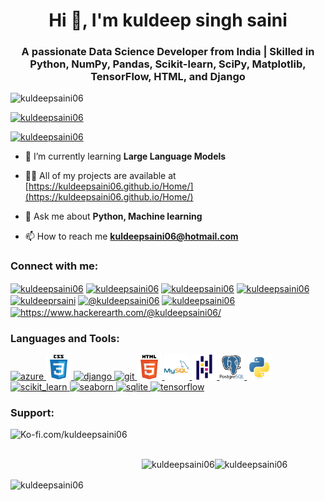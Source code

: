 <h1 align="center">Hi 👋, I'm kuldeep singh saini</h1>
<h3 align="center">A passionate Data Science Developer from India | Skilled in Python, NumPy, Pandas, Scikit-learn, SciPy, Matplotlib, TensorFlow, HTML, and Django</h3>

<p align="left"> <img src="https://komarev.com/ghpvc/?username=kuldeepsaini06&label=Profile%20views&color=0e75b6&style=flat" alt="kuldeepsaini06" /> </p>

<p align="left"> <a href="https://github.com/ryo-ma/github-profile-trophy"><img src="https://github-profile-trophy.vercel.app/?username=kuldeepsaini06" alt="kuldeepsaini06" /></a> </p>

<p align="left"> <a href="https://twitter.com/kuldeepsaini06" target="blank"><img src="https://img.shields.io/twitter/follow/kuldeepsaini06?logo=twitter&style=for-the-badge" alt="kuldeepsaini06" /></a> </p>

- 🌱 I’m currently learning **Large Language Models**

- 👨‍💻 All of my projects are available at [https://kuldeepsaini06.github.io/Home/](https://kuldeepsaini06.github.io/Home/)

- 💬 Ask me about **Python, Machine learning**

- 📫 How to reach me **kuldeepsaini06@hotmail.com**

<h3 align="left">Connect with me:</h3>
<p align="left">
<a href="https://twitter.com/kuldeepsaini06" target="blank"><img align="center" src="https://raw.githubusercontent.com/rahuldkjain/github-profile-readme-generator/master/src/images/icons/Social/twitter.svg" alt="kuldeepsaini06" height="30" width="40" /></a>
<a href="https://linkedin.com/in/kuldeepsaini06" target="blank"><img align="center" src="https://raw.githubusercontent.com/rahuldkjain/github-profile-readme-generator/master/src/images/icons/Social/linked-in-alt.svg" alt="kuldeepsaini06" height="30" width="40" /></a>
<a href="https://kaggle.com/kuldeepsaini06" target="blank"><img align="center" src="https://raw.githubusercontent.com/rahuldkjain/github-profile-readme-generator/master/src/images/icons/Social/kaggle.svg" alt="kuldeepsaini06" height="30" width="40" /></a>
<a href="https://fb.com/kuldeepsaini06" target="blank"><img align="center" src="https://raw.githubusercontent.com/rahuldkjain/github-profile-readme-generator/master/src/images/icons/Social/facebook.svg" alt="kuldeepsaini06" height="30" width="40" /></a>
<a href="https://instagram.com/kuldeeprsaini" target="blank"><img align="center" src="https://raw.githubusercontent.com/rahuldkjain/github-profile-readme-generator/master/src/images/icons/Social/instagram.svg" alt="kuldeeprsaini" height="30" width="40" /></a>
<a href="https://medium.com/@kuldeepsaini06" target="blank"><img align="center" src="https://raw.githubusercontent.com/rahuldkjain/github-profile-readme-generator/master/src/images/icons/Social/medium.svg" alt="@kuldeepsaini06" height="30" width="40" /></a>
<a href="https://www.hackerrank.com/kuldeepsaini06" target="blank"><img align="center" src="https://raw.githubusercontent.com/rahuldkjain/github-profile-readme-generator/master/src/images/icons/Social/hackerrank.svg" alt="kuldeepsaini06" height="30" width="40" /></a>
<a href="https://www.hackerearth.com/https://www.hackerearth.com/@kuldeepsaini06/" target="blank"><img align="center" src="https://raw.githubusercontent.com/rahuldkjain/github-profile-readme-generator/master/src/images/icons/Social/hackerearth.svg" alt="https://www.hackerearth.com/@kuldeepsaini06/" height="30" width="40" /></a>
</p>

<h3 align="left">Languages and Tools:</h3>
<p align="left"> <a href="https://azure.microsoft.com/en-in/" target="_blank" rel="noreferrer"> <img src="https://www.vectorlogo.zone/logos/microsoft_azure/microsoft_azure-icon.svg" alt="azure" width="40" height="40"/> </a> <a href="https://www.w3schools.com/css/" target="_blank" rel="noreferrer"> <img src="https://raw.githubusercontent.com/devicons/devicon/master/icons/css3/css3-original-wordmark.svg" alt="css3" width="40" height="40"/> </a> <a href="https://www.djangoproject.com/" target="_blank" rel="noreferrer"> <img src="https://cdn.worldvectorlogo.com/logos/django.svg" alt="django" width="40" height="40"/> </a> <a href="https://git-scm.com/" target="_blank" rel="noreferrer"> <img src="https://www.vectorlogo.zone/logos/git-scm/git-scm-icon.svg" alt="git" width="40" height="40"/> </a> <a href="https://www.w3.org/html/" target="_blank" rel="noreferrer"> <img src="https://raw.githubusercontent.com/devicons/devicon/master/icons/html5/html5-original-wordmark.svg" alt="html5" width="40" height="40"/> </a> <a href="https://www.mysql.com/" target="_blank" rel="noreferrer"> <img src="https://raw.githubusercontent.com/devicons/devicon/master/icons/mysql/mysql-original-wordmark.svg" alt="mysql" width="40" height="40"/> </a> <a href="https://pandas.pydata.org/" target="_blank" rel="noreferrer"> <img src="https://raw.githubusercontent.com/devicons/devicon/2ae2a900d2f041da66e950e4d48052658d850630/icons/pandas/pandas-original.svg" alt="pandas" width="40" height="40"/> </a> <a href="https://www.postgresql.org" target="_blank" rel="noreferrer"> <img src="https://raw.githubusercontent.com/devicons/devicon/master/icons/postgresql/postgresql-original-wordmark.svg" alt="postgresql" width="40" height="40"/> </a> <a href="https://www.python.org" target="_blank" rel="noreferrer"> <img src="https://raw.githubusercontent.com/devicons/devicon/master/icons/python/python-original.svg" alt="python" width="40" height="40"/> </a> <a href="https://scikit-learn.org/" target="_blank" rel="noreferrer"> <img src="https://upload.wikimedia.org/wikipedia/commons/0/05/Scikit_learn_logo_small.svg" alt="scikit_learn" width="40" height="40"/> </a> <a href="https://seaborn.pydata.org/" target="_blank" rel="noreferrer"> <img src="https://seaborn.pydata.org/_images/logo-mark-lightbg.svg" alt="seaborn" width="40" height="40"/> </a> <a href="https://www.sqlite.org/" target="_blank" rel="noreferrer"> <img src="https://www.vectorlogo.zone/logos/sqlite/sqlite-icon.svg" alt="sqlite" width="40" height="40"/> </a> <a href="https://www.tensorflow.org" target="_blank" rel="noreferrer"> <img src="https://www.vectorlogo.zone/logos/tensorflow/tensorflow-icon.svg" alt="tensorflow" width="40" height="40"/> </a> </p>

<h3 align="left">Support:</h3>
<p><a href="https://ko-fi.com/kuldeepsaini06 "><img align="left" src="https://cdn.ko-fi.com/cdn/kofi3.png?v=3" height="50" width="210" alt="Ko-fi.com/kuldeepsaini06 " /></a></p><br><br>

<p><img align="left" src="https://github-readme-stats.vercel.app/api/top-langs?username=kuldeepsaini06&show_icons=true&locale=en&layout=compact" alt="kuldeepsaini06" /></p>

<p>&nbsp;<img align="left" src="https://github-readme-stats.vercel.app/api?username=kuldeepsaini06&show_icons=true&locale=en" alt="kuldeepsaini06" /></p>

<p><img align="center" src="https://github-readme-streak-stats.herokuapp.com/?user=kuldeepsaini06&" alt="kuldeepsaini06" /></p>

